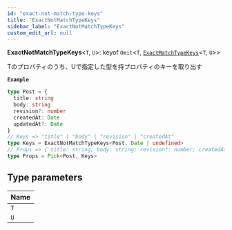 ```yaml
---
id: "exact-not-match-type-keys"
title: "ExactNotMatchTypeKeys"
sidebar_label: "ExactNotMatchTypeKeys"
custom_edit_url: null
---
```


**ExactNotMatchTypeKeys**<`T`, `U`\>: keyof `Omit`<`T`, [`ExactMatchTypeKeys`](ExactMatchTypeKeys.md)<`T`, `U`\>\>

Tのプロパティのうち、Uで指定した型を持プロパティのキーを取り出す

**`Example`**

```ts
type Post = {
  title: string
  body: string
  revision?: number
  createdAt: Date
  updatedAt?: Date
}
// Keys => "title" | "body" | "revision" | "createdAt"
type Keys = ExactNotMatchTypeKeys<Post, Date | undefined>
// Props => { title: string; body: string; revision?: number; createdAt: Date }
type Props = Pick<Post, Keys>
```

## Type parameters

| Name |
| :------ |
| `T` |
| `U` |
